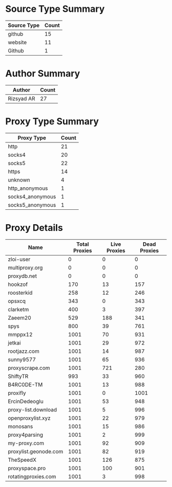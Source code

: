 # Source Type Summary

| Source Type | Count |
|-------------|-------|
| github | 15 |
| website | 11 |
| Github | 1 |


# Author Summary

| Author | Count |
|--------|-------|
| Rizsyad AR | 27 |


# Proxy Type Summary

| Proxy Type | Count |
|------------|-------|
| http | 21 |
| socks4 | 20 |
| socks5 | 22 |
| https | 14 |
| unknown | 4 |
| http_anonymous | 1 |
| socks4_anonymous | 1 |
| socks5_anonymous | 1 |


# Proxy Details

| Name | Total Proxies | Live Proxies | Dead Proxies |
|------|---------------|--------------|---------------|
| zloi-user | 0 | 0 | 0 |
| multiproxy.org | 0 | 0 | 0 |
| proxydb.net | 0 | 0 | 0 |
| hookzof | 170 | 13 | 157 |
| roosterkid | 258 | 12 | 246 |
| opsxcq | 343 | 0 | 343 |
| clarketm | 400 | 3 | 397 |
| Zaeem20 | 529 | 188 | 341 |
| spys | 800 | 39 | 761 |
| mmppx12 | 1001 | 70 | 931 |
| jetkai | 1001 | 29 | 972 |
| rootjazz.com | 1001 | 14 | 987 |
| sunny9577 | 1001 | 65 | 936 |
| proxyscrape.com | 1001 | 721 | 280 |
| ShiftyTR | 993 | 33 | 960 |
| B4RC0DE-TM | 1001 | 13 | 988 |
| proxifly | 1001 | 0 | 1001 |
| ErcinDedeoglu | 1001 | 53 | 948 |
| proxy-list.download | 1001 | 5 | 996 |
| openproxylist.xyz | 1001 | 22 | 979 |
| monosans | 1001 | 15 | 986 |
| proxy4parsing | 1001 | 2 | 999 |
| my-proxy.com | 1001 | 92 | 909 |
| proxylist.geonode.com | 1001 | 82 | 919 |
| TheSpeedX | 1001 | 126 | 875 |
| proxyspace.pro | 1001 | 100 | 901 |
| rotatingproxies.com | 1001 | 3 | 998 |
